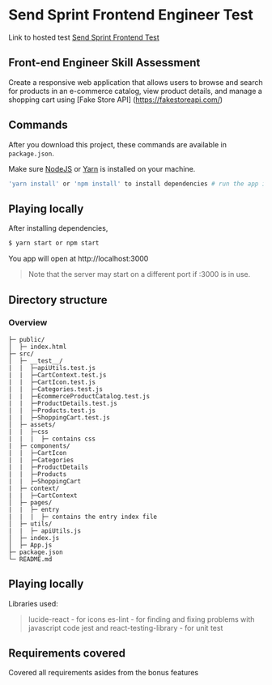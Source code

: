 # Send Sprint Frontend Engineer Test

Link to hosted test [Send Sprint Frontend Test](https://sendsprint-ecommerce.netlify.app/)

## Front-end Engineer Skill Assessment

Create a responsive web application that allows users to browse and search for products in an e-commerce catalog, view product details, and manage a shopping cart using [Fake Store API] (https://fakestoreapi.com/)

## Commands

After you download this project, these commands are available in `package.json`.

Make sure [NodeJS](https://www.nodejs.org/) or [Yarn](https://www.yarnpkg.com) is installed on your machine.

```bash
'yarn install' or 'npm install' to install dependencies # run the app in development mode
```

## Playing locally

After installing dependencies,

```bash
$ yarn start or npm start
```

You app will open at http://localhost:3000

> Note that the server may start on a different port if :3000 is in use.

## Directory structure

### Overview

```tree
├─ public/
│  ├─ index.html
├─ src/
│  ├─ __test__/
|  |  ├─apiUtils.test.js
|  |  ├─CartContext.test.js
|  |  ├─CartIcon.test.js
|  |  ├─Categories.test.js
|  |  ├─EcommerceProductCatalog.test.js
|  |  ├─ProductDetails.test.js
|  |  ├─Products.test.js
|  |  ├─ShoppingCart.test.js
│  ├─ assets/
|  |  ├─css
|  |  |  ├─ contains css
|  ├─ components/
|  |  ├─CartIcon
|  |  ├─Categories
|  |  ├─ProductDetails
|  |  ├─Products
|  |  ├─ShoppingCart
|  ├─ context/
|  |  ├─CartContext
│  ├─ pages/
|  |  ├─ entry
|  |  |  ├─ contains the entry index file
│  ├─ utils/
|  |  ├─ apiUtils.js
│  ├─ index.js
│  ├─ App.js
├─ package.json
└─ README.md
```

## Playing locally

Libraries used:

> lucide-react - for icons
> es-lint - for finding and fixing problems with javascript code
> jest and react-testing-library - for unit test

## Requirements covered

Covered all requirements asides from the bonus features
